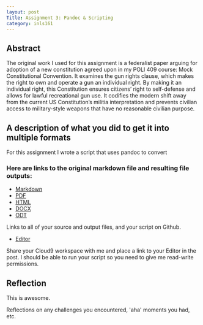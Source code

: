 ```yaml
---
layout: post
Title: Assignment 3: Pandoc & Scripting
category: inls161
---
```



## Abstract

The original work I used for this assignment is a federalist paper arguing for adoption of a new constitution agreed upon
in my POLI 409 course: Mock Constitutional Convention. It examines the gun rights clause, which makes the right to own and
operate a gun an individual right. By making it an individual right, this Constitution ensures citizens’ right to self-defense
and allows for lawful recreational gun use. It codifies the modern shift away from the current US Constitution’s militia 
interpretation and prevents civilian access to military-style weapons that have no reasonable civilian purpose.


## A description of what you did to get it into multiple formats

For this assignment I wrote a script that uses pandoc to convert 


### Here are links to the original markdown file and resulting file outputs:

- [Markdown](https://github.com/inls161/assignment-3-ohreagano/blob/master/FederalistPaper.md)
- [PDF](https://github.com/inls161/assignment-3-ohreagano/blob/master/FederalistPaper.pdf)
- [HTML](https://github.com/inls161/assignment-3-ohreagano/blob/master/FederalistPaper.html)
- [DOCX](https://github.com/inls161/assignment-3-ohreagano/blob/master/FederalistPaper.docx)
- [ODT](https://github.com/inls161/assignment-3-ohreagano/blob/master/FederalistPaper.odt)

Links to all of your source and output files, and your script on Github.

- [Editor](https://ide.c9.io/recline/assignment3)

Share your Cloud9 workspace with me and place a link to your Editor in the post. I should be able to run your script so you need to give me read-write permissions.

## Reflection

This is awesome. 

Reflections on any challenges you encountered, 'aha' moments you had, etc.